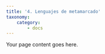 ```yaml
---
title: '4. Lenguajes de metamarcado'
taxonomy:
    category:
        - docs
---
```


Your page content goes here.